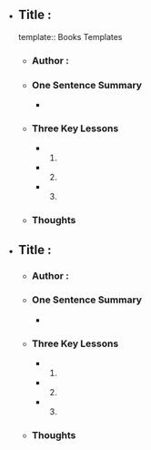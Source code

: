 - ## Title :
  template:: Books Templates
	- ### Author :
	- ### One Sentence Summary
		-
	- ### Three Key Lessons
		- 1.
		- 2.
		- 3.
	- ### Thoughts
- ## Title :
	- ### Author :
	- ### One Sentence Summary
		-
	- ### Three Key Lessons
		- 1.
		- 2.
		- 3.
	- ### Thoughts
